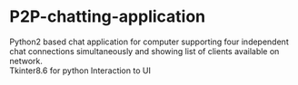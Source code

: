 # P2P-chatting-application
Python2 based chat application for computer supporting four independent chat connections simultaneously and showing list of clients available on network. 
<br/>
Tkinter8.6 for python Interaction to UI
